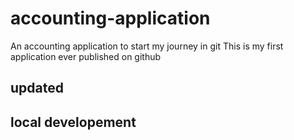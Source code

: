 # accounting-application
An accounting application to start my journey in git
This is my first application ever published on github

## updated

## local developement